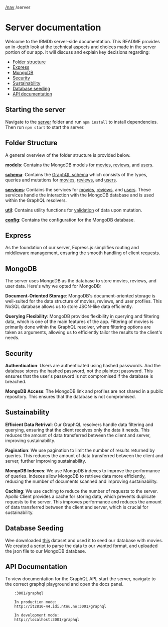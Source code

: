 [/nav](../doc/navigation.md) /server

# Server documentation

Welcome to the IRMDb server-side documentation. This README provides an in-depth look at the technical aspects and choices made in the server portion of our app. It will discuss and explain key decisions regarding:

- [Folder structure](#folder-structure)
- [Express](#express)
- [MongoDB](#mongodb)
- [Security](#security)
- [Sustainability](#sustainability)
- [Database seeding](#database-seeding)
- [API documentation](#api-documentation)

## Starting the server

Navigate to the [server](.) folder and run `npm install` to install dependencies. Then run `npm start` to start the server.

## Folder Structure

A general overview of the folder structure is provided below.

[**models**](./models/): Contains the MongoDB models for [movies](./models/Movie.ts), [reviews](./models/Review.ts), and [users](./models/User.ts).

[**schema**](./schema/): Contains the [GraphQL schema](./schema/schema.ts) which consists of the types, queries and mutations for [movies](./schema/movie.ts), [reviews](./schema/review.ts), and [users](./schema/user.ts).

[**services**](./services/): Contains the services for [movies](./services/MovieService.ts), [reviews](./services/ReviewService.ts), and [users](./services/UserService.ts). These services handle the interaction with the MongoDB database and is used within the GraphQL resolvers.

[**util**](./util/): Contains utility functions for [validation](./util/validators.ts) of data upon mutation.

[**config**](./config/): Contains the configuration for the MongoDB database.

## Express

As the foundation of our server, Express.js simplifies routing and middleware management, ensuring the smooth handling of client requests.

## MongoDB

The server uses MongoDB as the database to store movies, reviews, and user data. Here's why we opted for MongoDB:

**Document-Oriented Storage**: MongoDB's document-oriented storage is well-suited for the data structure of movies, reviews, and user profiles. This NoSQL database allows us to store JSON-like data efficiently.

**Querying Flexibility**: MongoDB provides flexibility in querying and filtering data, which is one of the main features of the app. Filtering of movies is primarily done within the GraphQL resolver, where filtering options are taken as arguments, allowing us to efficiently tailor the results to the client's needs.

## Security

**Authentication**: Users are authenticated using hashed passwords. And the database stores the hashed password, not the plaintext password. This ensures that the user's password is not compromised if the database is breached.

**MongoDB Access**: The MongoDB link and profiles are not shared in a public repository. This ensures that the database is not compromised.

## Sustainability

**Efficient Data Retrival**: Our GraphQL resolvers handle data filtering and querying, ensuring that the client receives only the data it needs. This reduces the amount of data transferred between the client and server, improving sustainability.

**Pagination**: We use pagination to limit the number of results returned by queries. This reduces the amount of data transferred between the client and server, further improving sustainability.

**MongoDB Indexes**: We use MongoDB indexes to improve the performance of queries. Indexes allow MongoDB to retrieve data more efficiently, reducing the number of documents scanned and improving sustainability.

**Caching**: We use caching to reduce the number of requests to the server. Apollo Client provides a cache for storing data, which prevents duplicate requests to the server. This improves performance and reduces the amount of data transferred between the client and server, which is crucial for sustainability.

## Database Seeding

Wee downloaded [this](https://datasetsearch.research.google.com/search?src=3&query=movie%20dataset&docid=L2cvMTFydjVidnk4eA%3D%3D) dataset and used it to seed our database with movies. We created a script to parse the data to our wanted format, and uploaded the json file to our MongoDB database.

## API Documentation

To view documentation for the GraphQL API, start the server, navigate to the correct graphql playground and open the docs panel.

```
    :3001/graphql

    In production mode:
    http://it2810-44.idi.ntnu.no:3001/graphql

    In development mode:
    http://localhost:3001/graphql
```
